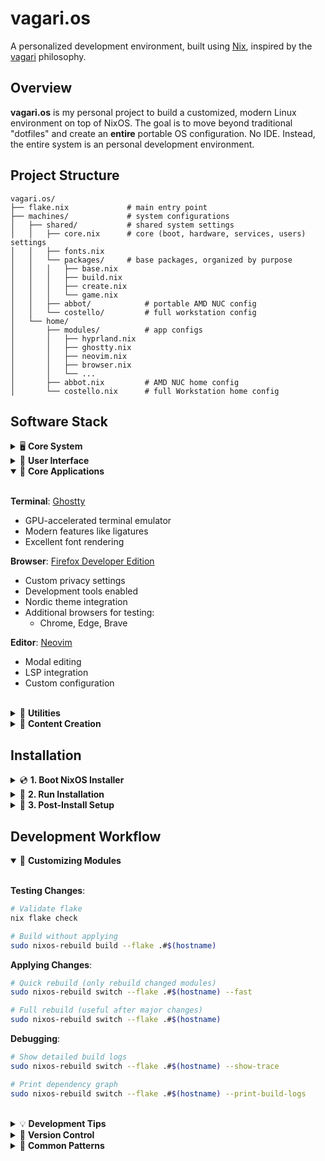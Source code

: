 # vagari.os

A personalized development environment, built using [Nix](https://nixos.org), inspired by the [vagari](https://github.com/nosvagor/vagari) philosophy.

## Overview

**vagari.os** is my personal project to build a customized, modern Linux environment on top of NixOS.
The goal is to move beyond traditional "dotfiles" and create an **entire** portable OS configuration. No IDE. Instead, the entire system is an personal development environment.

## Project Structure

```plaintext
vagari.os/
├── flake.nix             # main entry point
├── machines/             # system configurations
│   ├── shared/           # shared system settings
│   │   ├── core.nix      # core (boot, hardware, services, users) settings
│   │   ├── fonts.nix
│   │   └── packages/     # base packages, organized by purpose
│   │   │   ├── base.nix
│   │   │   ├── build.nix
│   │   │   ├── create.nix
│   │   │   └── game.nix
│   │   ├── abbot/            # portable AMD NUC config
│   │   └── costello/         # full workstation config
│   └── home/
│       ├── modules/          # app configs
│       │   ├── hyprland.nix
│       │   ├── ghostty.nix
│       │   ├── neovim.nix
│       │   ├── browser.nix
│       │   └── ...
│       ├── abbot.nix         # AMD NUC home config
│       └── costello.nix      # full Workstation home config
```

## Software Stack

<details>
<summary>🖥️ <b>Core System</b></summary>
<br>

**Display Server**: [Wayland](https://wayland.freedesktop.org/)

- Modern, secure display protocol
- Better HiDPI support
- Hardware acceleration

**Window Manager**: [Hyprland](https://hyprland.org/)

- Dynamic tiling Wayland compositor
- GPU-accelerated animations
- Modern features like blur and rounded corners
- Custom workspace layout (SEDT-based)

**Display Manager**: [SDDM](https://github.com/sddm/sddm)

- Fast, modern login manager
- Wayland support
- Themed with Catppuccin

</details>

<details>
<summary>🎨 <b>User Interface</b></summary>
<br>

**Theme**: [Nordic](https://github.com/EliverLara/Nordic)

- Cohesive dark theme across GTK and Qt
- Nordzy cursor and icon themes
- Consistent styling across all applications

**Fonts**:

- UI Fonts:

  - [Satoshi](https://www.fontshare.com/fonts/satoshi): Primary UI font, geometric variable sans-serif
  - [Outfit](https://github.com/Outfitio/Outfit-Fonts): Modern display font for headings

- Code Font:

  - [Iosevka Custom Build](https://typeof.net/Iosevka/customizer): "Iosevka Vagari"
    - Customized for coding clarity
    - PureScript-style ligatures
    - Enhanced character variants for readability
    - Normal spacing for UI compatibility

- Reading & Print:

  - [EB Garamond](https://github.com/octaviopardo/EBGaramond12): Classic serif for long-form text
  - [Crimson](https://github.com/skosch/Crimson): Modern serif alternative

- Extended Support:

  - Noto family for Unicode, CJK, emoji, and more
  - Math & science symbols via STIX Two
  - Comprehensive script coverage (Arabic, Hebrew, Indic)

**Widgets**: [Eww](https://github.com/elkowar/eww)

- Used primarily as status Bar
- Custom widgets for anything else that is needed.

<br>
</details>

<details open>
<summary>📱 <b>Core Applications</b></summary>
<br>

**Terminal**: [Ghostty](https://github.com/mitchellh/ghostty)

- GPU-accelerated terminal emulator
- Modern features like ligatures
- Excellent font rendering

**Browser**: [Firefox Developer Edition](https://www.mozilla.org/en-US/firefox/developer/)

- Custom privacy settings
- Development tools enabled
- Nordic theme integration
- Additional browsers for testing:
  - Chrome, Edge, Brave

**Editor**: [Neovim](https://neovim.io/)

- Modal editing
- LSP integration
- Custom configuration

<br>
</details>

<details>
<summary>🔧 <b>Utilities</b></summary>
<br>

**Build Tools**:

- [`just`](https://github.com/casey/just): Modern Make alternative
- [`ninja`](https://ninja-build.org/)/[`meson`](https://mesonbuild.com/): Fast build system
- [`sccache`](https://github.com/mozilla/sccache): Compiler cache

**Modern CLI Tools**:

- [`eza`](https://github.com/eza-community/eza): Modern ls
- [`bat`](https://github.com/sharkdp/bat): Modern cat
- [`fd`](https://github.com/sharkdp/fd): Modern find
- [`ripgrep`](https://github.com/BurntSushi/ripgrep): Modern grep
- [`du-dust`](https://github.com/bootandy/dust): Modern du
- [`btop`](https://github.com/aristocratos/btop): System monitor
- [`zoxide`](https://github.com/ajeetdsouza/zoxide): Smart cd

**Network Tools**:

- [`age`](https://github.com/FiloSottile/age): Modern encryption
- [`dogdns`](https://github.com/ogham/dog): Modern dig
- [`mtr`](https://github.com/traviscross/mtr): Modern traceroute
- [`socat`](http://www.dest-unreach.org/socat/): Modern netcat

<br>
</details>

<details>
<summary>🎥 <b>Content Creation</b></summary>
<br>

**Video**:

- [OBS Studio](https://obsproject.com/): Video recording and streaming
- [DaVinci Resolve](https://www.blackmagicdesign.com/products/davinciresolve): Video editing
- [FFmpeg](https://ffmpeg.org/): it's ffmpeg

**3D/Graphics**:

- [Blender](https://www.blender.org/): 3D modeling, animation, and rendering
- [GIMP](https://www.gimp.org/): Image editing
- [Inkscape](https://inkscape.org/): Vector graphics

**Audio**:

- [Ardour](https://ardour.org/): Audio recording and editing
- [Audacity](https://www.audacityteam.org/): Audio editing

<br>
</details>

## Installation

<details>
<summary>💿 <b>1. Boot NixOS Installer</b></summary>
<br>

1. Download the [NixOS minimal ISO](https://nixos.org/download.html)

   ```bash
   # Download latest minimal ISO
   curl -L -O https://channels.nixos.org/nixos-23.11/latest-nixos-minimal-x86_64-linux.iso
   ```

2. Create bootable USB:

   ```bash
   # List available drives
   lsblk

   # Write ISO to USB drive (replace sdX with your USB drive)
   sudo dd if=nixos-minimal.iso of=/dev/sdX bs=4M status=progress
   ```

3. Boot from USB and connect to internet if needed:
   ```bash
   # For WiFi
   sudo systemctl start wpa_supplicant
   wpa_cli
   > add_network
   > set_network 0 ssid "your_ssid"
   > set_network 0 psk "your_password"
   > enable_network 0
   > quit
   ```

</details>

<details>
<summary>🚀 <b>2. Run Installation</b></summary>
<br>

```bash
# Get the installer script
curl -L https://raw.githubusercontent.com/nosvagor/vagari.os/main/install.sh -o install.sh
chmod +x install.sh

# Run installer (interactive mode)
./install.sh

# Options                  (changes defaults in install.sh):
# --hostname <hostname>    (default: abbot)
# --disk <disk>            (default: /dev/nvme0n1)
# --username <username>    (default: nosvagor)
# --help
```

The script will:

- Set up LUKS encryption (you'll be prompted for a passphrase)
- Create BTRFS filesystem with subvolumes (@, @home, @nix, @snapshots)
- Enable compression and other optimizations
- Install base NixOS system

</details>

<details>
<summary>🔐 <b>3. Post-Install Setup</b></summary>
<br>

After installation and first boot:

```bash
# Set up secrets
bw login
bw get notes sops-keys > ~/.config/sops/age/vagari-os.txt

# Apply your configuration
cd /etc/nixos/vagari.os
sudo nixos-rebuild switch --flake .#$(hostname)
```

</details>

## Development Workflow

<details open>
<summary>🔄 <b>Customizing Modules</b></summary>
<br>

**Testing Changes**:

```bash
# Validate flake
nix flake check

# Build without applying
sudo nixos-rebuild build --flake .#$(hostname)
```

**Applying Changes**:

```bash
# Quick rebuild (only rebuild changed modules)
sudo nixos-rebuild switch --flake .#$(hostname) --fast

# Full rebuild (useful after major changes)
sudo nixos-rebuild switch --flake .#$(hostname)
```

**Debugging**:

```bash
# Show detailed build logs
sudo nixos-rebuild switch --flake .#$(hostname) --show-trace

# Print dependency graph
sudo nixos-rebuild switch --flake .#$(hostname) --print-build-logs
```

<br>
</details>

<details>
<summary>💡 <b>Development Tips</b></summary>
<br>

**Module Organization**:

- Keep machine-specific configs in `machines/<hostname>/`
- Share common settings in `machines/shared/`
- User-specific configs go in `home/modules/`

**Example Workflow**:

```bash
# 1. Edit a module
nvim home/modules/neovim.nix

# 2. Test changes
sudo nixos-rebuild build --flake .#$(hostname)

# 3. Apply if build succeeds
sudo nixos-rebuild switch --flake .#$(hostname) --fast
```

<br>
</details>

<details>
<summary>📝 <b>Version Control</b></summary>
<br>

**Atomic Changes**:

```bash
# Stage specific module changes
git add home/modules/neovim.nix
git commit -m "neovim: add telescope plugin"

# Or stage all config changes
git add .
git commit -m "system: update core packages"
```

**Feature Branches**:

```bash
# Create feature branch
git checkout -b feature/wayland-setup

# Test and commit changes
sudo nixos-rebuild build --flake .#$(hostname)
git add .
git commit -m "wayland: add hyprland configuration"

# Merge when ready
git checkout main
git merge feature/wayland-setup
```

<br>
</details>

<details>
<summary>🔨 <b>Common Patterns</b></summary>
<br>

**Testing in Temporary Shell**:

```bash
# Try new packages
nix-shell -p package-name

# Or use flake-based dev shell
nix develop
```

**System Recovery**:

```bash
# List generations
sudo nix-env --list-generations --profile /nix/var/nix/profiles/system

# Roll back to last working config
sudo nixos-rebuild switch --rollback
```

**Updating Dependencies**:

```bash
# Update all inputs
nix flake update

# Update specific input
nix flake lock --update-input nixpkgs
```

<br>
</details>
